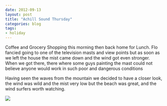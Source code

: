 ```yaml
---
date: 2012-09-13
layout: post
title: "Achill Sound Thursday"
categories: blog 
tags:
- holiday
---
```


Coffee and Grocery Shopping this morning then back home for Lunch. Flo fancied going to one of the television masts and view points but as soon as we left the house the mist came down and the wind got even stronger. When we got there, there where some guys painting the mast could not believe anyone would work in such poor and dangerous conditions

Having seen the waves from the mountain we decided to have a closer look, the wind was wild and the mist very low but the beach was great, and the wind surfers worth watching.  

![](/images/2012/Achill%20Island%20sml/40D_6753.jpg) 

